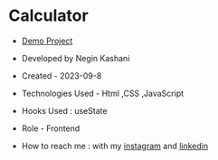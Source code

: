 # Calculator


- [Demo Project]()

- Developed by Negin Kashani

- Created - 2023-09-8

- Technologies Used - Html ,CSS ,JavaScript

- Hooks Used : useState 

- Role - Frontend

- How to reach me : with my [instagram](https://instagram.com/negin_kashweb?igshid=NTc4MTIwNjQ2YQ==
) and [linkedin](https://www.linkedin.com/in/negin-kashani-567840b8)
